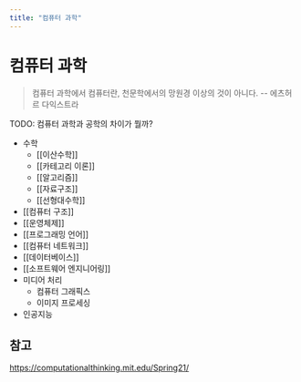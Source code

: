 ```yaml
---
title: "컴퓨터 과학"
---
```

# 컴퓨터 과학

> 컴퓨터 과학에서 컴퓨터란, 천문학에서의 망원경 이상의 것이 아니다. -- 에츠허르 다익스트라

TODO: 컴퓨터 과학과 공학의 차이가 뭘까?

- 수학
	- [[이산수학]]
	- [[카테고리 이론]]
	- [[알고리즘]]
	- [[자료구조]]
	- [[선형대수학]]
- [[컴퓨터 구조]]
- [[운영체제]]
- [[프로그래밍 언어]]
- [[컴퓨터 네트워크]]
- [[데이터베이스]]
- [[소프트웨어 엔지니어링]]
- 미디어 처리
	- 컴퓨터 그래픽스
	- 이미지 프로세싱
- 인공지능

## 참고

https://computationalthinking.mit.edu/Spring21/